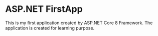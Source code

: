 # ASP.NET FirstApp
 This is my first application created by ASP.NET Core 8 Framework. The application is created for learning purpose.
